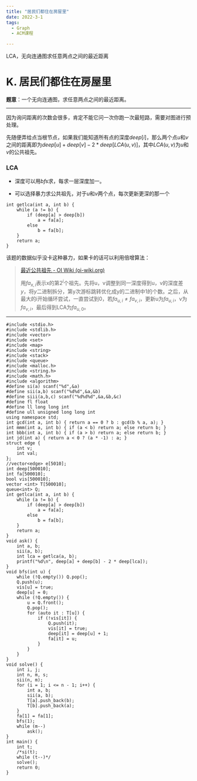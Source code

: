 ```yaml
---
title: "居民们都住在房屋里"
date: 2022-3-1
tags:
  - Graph
  - ACM课程

---
```


LCA，无向连通图求任意两点之间的最近距离

<!-- more -->

# K. 居民们都住在房屋里

**题意**：一个无向连通图，求任意两点之间的最近距离。

***

因为询问距离的次数会很多，肯定不能它问一次你跑一次最短路，需要对图进行预处理。

先随便弄给点当根节点，如果我们能知道所有点的深度$deep[i]$，那么两个点$u$和$v$之间的距离即为$deep[u]+deep[v]-2*deep[LCA(u,v)]$，其中$LCA(u,v)$为$u$和$v$的公共祖先。

### LCA

* 深度可以用$bfs$求，每求一层深度加一。

* 可以选择暴力求公共祖先，对于$u$和$v$两个点，每次更新更深的那一个

~~~
int getlca(int a, int b) {
	while (a != b) {
		if (deep[a] > deep[b])
			a = fa[a];
		else
			b = fa[b];
	}
	return a;
}
~~~

该题的数据似乎没卡这种暴力，如果卡的话可以利用倍增算法：

>  [最近公共祖先 - OI Wiki (oi-wiki.org)](https://oi-wiki.org/graph/lca/) 
>
> 用$fa_{x,i}$表示x的第$2^i$个祖先。先将u，v调整到同一深度得到u，v的深度差$y$，将$y$二进制拆分，第y次游标跳转优化成y的二进制中1的个数。之后，从最大的i开始循环尝试，一直尝试到0，若$fa_{u,i}\neq fa_{v,i}$，更新u为$fa_{u,i}$，v为$fa_{v,i}$，最后得到LCA为$fa_{u,0}$。

***

```
#include <stdio.h>
#include <stdlib.h>
#include <vector>
#include <set>
#include <map>
#include <string>
#include <stack>
#include <queue>
#include <malloc.h>
#include <string.h>
#include <math.h>
#include <algorithm>
#define si(a) scanf("%d",&a)
#define sii(a,b) scanf("%d%d",&a,&b)
#define siii(a,b,c) scanf("%d%d%d",&a,&b,&c)
#define fl float
#define ll long long int
#define ull unsigned long long int
using namespace std;
int gcd(int a, int b) { return a == 0 ? b : gcd(b % a, a); }
int mmm(int a, int b) { if (a < b) return a; else return b; }
int bbb(int a, int b) { if (a > b) return a; else return b; }
int jd(int a) { return a < 0 ? (a * -1) : a; }
struct edge {
	int v;
	int val;
};
//vector<edge> e[5010];
int deep[500010];
int fa[500010];
bool vis[500010];
vector <int> T[500010];
queue<int> Q;
int getlca(int a, int b) {
	while (a != b) {
		if (deep[a] > deep[b])
			a = fa[a];
		else
			b = fa[b];
	}
	return a;
}
void ask() {
	int a, b;
	sii(a, b);
	int lca = getlca(a, b);
	printf("%d\n", deep[a] + deep[b] - 2 * deep[lca]);
}
void bfs(int u) {
	while (!Q.empty()) Q.pop();
	Q.push(u);
	vis[u] = true;
	deep[u] = 0;
	while (!Q.empty()) {
		u = Q.front();
		Q.pop();
		for (auto it : T[u]) {
			if (!vis[it]) {
				Q.push(it);
				vis[it] = true;
				deep[it] = deep[u] + 1;
				fa[it] = u;
			}
		}
	}
}
void solve() {
	int i, j;
	int n, m, s;
	sii(n, m);
	for (i = 1; i <= n - 1; i++) {
		int a, b;
		sii(a, b);
		T[a].push_back(b);
		T[b].push_back(a);
	}
	fa[1] = fa[1];
	bfs(1);
	while (m--)
		ask();
}
int main() {
	int t;
	/*si(t);
	while (t--)*/
	solve();
	return 0;
}
```

